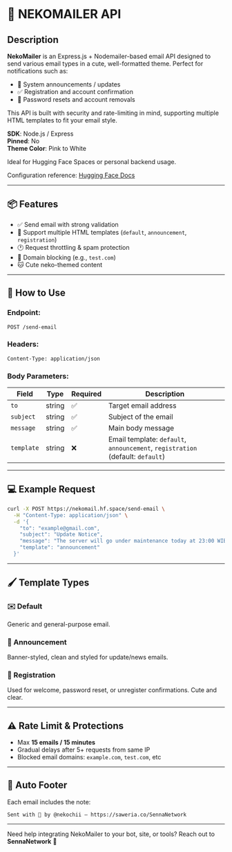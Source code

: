 # 💌 NEKOMAILER API

## Description

**NekoMailer** is an Express.js + Nodemailer-based email API designed to send various email types in a cute, well-formatted theme. Perfect for notifications such as:

- 📢 System announcements / updates
- ✅ Registration and account confirmation
- 🔑 Password resets and account removals

This API is built with security and rate-limiting in mind, supporting multiple HTML templates to fit your email style.

**SDK**: Node.js / Express  
**Pinned**: No  
**Theme Color**: Pink to White

Ideal for Hugging Face Spaces or personal backend usage.

Configuration reference: [Hugging Face Docs](https://huggingface.co/docs/hub/spaces-config-reference)

---

## 📦 Features

- ✅ Send email with strong validation
- 🎨 Support multiple HTML templates (`default`, `announcement`, `registration`)
- 🕐 Request throttling & spam protection
- 🔐 Domain blocking (e.g., `test.com`)
- 🐱 Cute neko-themed content

---

## 🔌 How to Use

### Endpoint:
```
POST /send-email
```

### Headers:
```
Content-Type: application/json
```

### Body Parameters:

| Field     | Type   | Required | Description                              |
|-----------|--------|----------|------------------------------------------|
| `to`      | string | ✅       | Target email address                      |
| `subject` | string | ✅       | Subject of the email                      |
| `message` | string | ✅       | Main body message                         |
| `template`| string | ❌       | Email template: `default`, `announcement`, `registration` (default: `default`) |

---

## 💻 Example Request

```bash
curl -X POST https://nekomail.hf.space/send-email \
  -H "Content-Type: application/json" \
  -d '{
    "to": "example@gmail.com",
    "subject": "Update Notice",
    "message": "The server will go under maintenance today at 23:00 WIB~",
    "template": "announcement"
  }'
```

---

## 🖌️ Template Types

### ✉️ Default
Generic and general-purpose email.

### 📢 Announcement
Banner-styled, clean and styled for update/news emails.

### 🐾 Registration
Used for welcome, password reset, or unregister confirmations. Cute and clear.

---

## ⚠️ Rate Limit & Protections

- Max **15 emails / 15 minutes**
- Gradual delays after 5+ requests from same IP
- Blocked email domains: `example.com`, `test.com`, etc

---

## 👣 Auto Footer

Each email includes the note:

```
Sent with 💌 by @nekochii – https://saweria.co/SennaNetwork
```

---

Need help integrating NekoMailer to your bot, site, or tools? Reach out to **SennaNetwork** 🐾